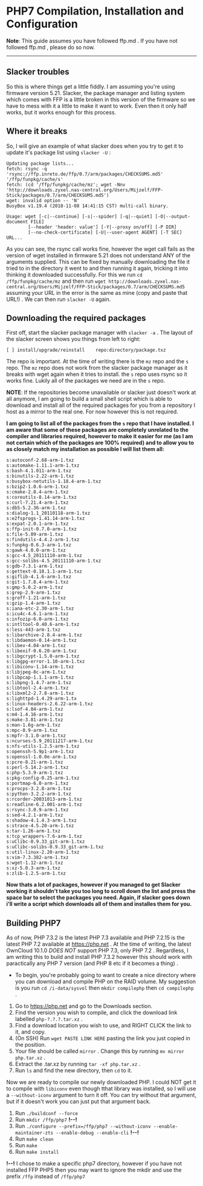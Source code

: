 # PHP7 Compilation, Installation and Configuration

**Note**: This guide assumes you have followed ffp.md . If you have not followed ffp.md , please do so now.

---
## Slacker troubles
So this is where things get a little fiddly. I am assuming you're using firmware version 5.21. Slacker, the package manager and listing system which comes with FFP is a little broken in this version of the firmware so we have to mess with it a little to make it want to work. Even then it only half works, but it works enough for this process.

## Where it breaks
So, I will give an example of what slacker does when you try to get it to update it's package list using `slacker -U` :

```
Updating package lists...
fetch: rsync -q 'rsync://ffp.inreto.de/ffp/0.7/arm/packages/CHECKSUMS.md5' '/ffp/funpkg/cache/s'
fetch: (cd '/ffp/funpkg/cache/mz'; wget -Nnv 'http://downloads.zyxel.nas-central.org/Users/Mijzelf/FFP-Stick/packages/0.7/arm/CHECKSUMS.md5')
wget: invalid option -- 'N'
BusyBox v1.19.4 (2018-11-08 14:41:15 CST) multi-call binary.

Usage: wget [-c|--continue] [-s|--spider] [-q|--quiet] [-O|--output-document FILE]
        [--header 'header: value'] [-Y|--proxy on/off] [-P DIR]
        [--no-check-certificate] [-U|--user-agent AGENT] [-T SEC] URL...
```
As you can see, the rsync call works fine, however the wget call fails as the version of wget installed in firmware 5.21 does not understand ANY of the arguments supplied. This can be fixed by manually downloading the file it tried to in the directory it went to and then running it again, tricking it into thinking it downloaded successfully. For this we run `cd /ffp/funpkg/cache/mz` and then run `wget http://downloads.zyxel.nas-central.org/Users/Mijzelf/FFP-Stick/packages/0.7/arm/CHECKSUMS.md5` assuming your URL in the error is the same as mine (copy and paste that URL!) . We can then run `slacker -U` again.

## Downloading the required packages
First off, start the slacker package manager with `slacker -a` . The layout of the slacker screen shows you things from left to right:
```
[ ] install/upgrade/reinstall    repo:directory/package.txz
```
The repo is important. At the time of writing there is the `mz` repo and the `s` repo. The `mz` repo does not work from the slacker package manager as it breaks with wget again when it tries to install. the `s` repo uses rsync so it works fine. Lukily all of the packages we need are in the `s` repo.

**NOTE**: If the repositories become unavailable or slacker just doesn't work at all anymore, I am going to build a small shell script which is able to download and install all of the required packages for you from a repository I host as a mirror to the real one. For now however this is not required.

**I am going to list all of the packages from the `s` repo that I have installed. I am aware that some of these packages are completely unrelated to the compiler and libraries required, however to make it easier for me (as I am not certain which of the packages are 100% required) and to allow you to as closely match my installation as possible I will list them all:**

```
s:autoconf-2.68-arm-1.txz
s:automake-1.11.1-arm-1.txz
s:bash-4.1.011-arm-1.txz
s:binutils-2.22-arm-1.txz
s:busybox-netutils-1.18.4-arm-1.txz
s:bzip2-1.0.6-arm-1.txz
s:cmake-2.8.4-arm-1.txz
s:coreutils-8.14-arm-1.txz
s:curl-7.21.4-arm-1.txz
s:db5-5.2.36-arm-1.txz
s:dialog-1.1_20110118-arm-1.txz
s:e2fsprogs-1.41.14-arm-1.txz
s:expat-2.0.1-arm-1.txz
s:ffp-init-0.7.0-arm-1.txz
s:file-5.09-arm-1.txz
s:findutils-4.4.2-arm-1.txz
s:funpkg-0.6.3-arm-1.txz
s:gawk-4.0.0-arm-1.txz
s:gcc-4.5_20111110-arm-1.txz
s:gcc-solibs-4.5_20111110-arm-1.txz
s:gdb-7.3.1-arm-1.txz
s:gettext-0.18.1.1-arm-1.txz
s:giflib-4.1.6-arm-1.txz
s:git-1.7.8.4-arm-1.txz
s:gmp-5.0.2-arm-1.txz
s:grep-2.9-arm-1.txz
s:groff-1.21-arm-1.txz
s:gzip-1.4-arm-1.txz
s:iana-etc-2.30-arm-1.txz
s:icu4c-4.6.1-arm-1.txz
s:infozip-6.0-arm-1.txz
s:intltool-0.40.6-arm-1.txz
s:less-443-arm-1.txz
s:libarchive-2.8.4-arm-1.txz
s:libdaemon-0.14-arm-1.txz
s:libev-4.04-arm-1.txz
s:libexif-0.6.20-arm-1.txz
s:libgcrypt-1.5.0-arm-1.txz
s:libgpg-error-1.10-arm-1.txz
s:libiconv-1.14-arm-1.txz
s:libjpeg-8c-arm-1.txz
s:libpcap-1.1.1-arm-1.txz
s:libpng-1.4.7-arm-1.txz
s:libtool-2.4-arm-1.txz
s:libxml2-2.7.8-arm-1.txz
s:lighttpd-1.4.29-arm-1.tx
s:linux-headers-2.6.22-arm-1.txz
s:lsof-4.84-arm-1.txz
s:m4-1.4.16-arm-1.txz
s:make-3.81-arm-1.txz
s:man-1.6g-arm-1.txz
s:mpc-0.9-arm-1.txz
s:mpfr-3.1.0-arm-1.txz
s:ncurses-5.9_20111217-arm-1.txz
s:nfs-utils-1.2.5-arm-1.txz
s:openssh-5.9p1-arm-1.txz
s:openssl-1.0.0e-arm-1.txz
s:pcre-8.21-arm-1.txz
s:perl-5.14.2-arm-1.txz
s:php-5.3.9-arm-1.txz
s:pkg-config-0.25-arm-1.txz
s:portmap-6.0-arm-1.txz
s:procps-3.2.8-arm-1.txz
s:python-3.2.2-arm-1.txz
s:rcorder-20031013-arm-1.txz
s:readline-6.2.001-arm-1.txz
s:rsync-3.0.9-arm-1.txz
s:sed-4.2.1-arm-1.txz
s:shadow-4.1.4.3-arm-1.txz
s:strace-4.5.20-arm-1.txz
s:tar-1.26-arm-1.txz
s:tcp_wrappers-7.6-arm-1.txz
s:uClibc-0.9.33_git-arm-1.txz
s:uClibc-solibs-0.9.33_git-arm-1.txz
s:util-linux-2.20-arm-1.txz
s:vim-7.3.382-arm-1.txz
s:wget-1.12-arm-1.txz
s:xz-5.0.3-arm-1.txz
s:zlib-1.2.5-arm-1.txz
```

**Now thats a lot of packages, however if you managed to get Slacker working it shouldn't take you too long to scroll down the list and press the space bar to select the packages you need. Again, if slacker goes down i'll write a script which downloads all of them and installes them for you.**

## Building PHP7
As of now, PHP 7.3.2 is the latest PHP 7.3 available and PHP 7.2.15 is the latest PHP 7.2 available at https://php.net . At the time of writing, the latest OwnCloud 10.1.0 *DOES NOT* support PHP 7.3, only PHP 7.2 . Regardless, I am writing this to build and install PHP 7.3.2 however this should work with paractically any PHP 7 version (and PHP 8 etc if it becomes a thing) .

 - To begin, you're probably going to want to create a nice directory where you can download and compile PHP on the RAID volume. My suggestion is you run `cd /i-data/sysvol` then `mkdir compilephp` then `cd compilephp` .

 1. Go to https://php.net and go to the Downloads section.
 2. Find the version you wish to compile, and click the download link labelled `php-?.?.?.tar.xz` .
 3. Find a download location you wish to use, and RIGHT CLICK the link to it, and copy.
 4. (On SSH) Run `wget PASTE LINK HERE` pasting the link you just copied in the position.
 5. Your file should be called `mirror` . Change this by running `mv mirror php.tar.xz` .
 6. Extract the .tar.xz by running `tar -xf php.tar.xz` .
 7. Run `ls` and find the new directory, then `cd` to it.
 
Now we are ready to compile our newly downloaded PHP. I could NOT get it to compile with `libiconv` even though tthat library was installed, so I will use a `--without-iconv` argument to turn it off. You can try without that argument, but if it doesn't work you can just put that argument back.

 1. Run `./buildconf --force`
 2. Run `mkdir /ffp/php7` __!--!__
 3. Run `./configure --prefix=/ffp/php7 --without-iconv --enable-maintainer-zts --enable-debug --enable-cli` __!--!__
 4. Run `make clean`
 5. Run `make`
 6. Run `make install`

__!--!__ I chose to make a specific php7 directory, however if you have not installed FFP PHP5 then you may want to ignore the mkdir and use the prefix `/ffp` instead of `/ffp/php7`